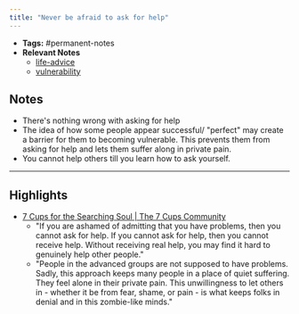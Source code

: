 ```yaml
---
title: "Never be afraid to ask for help"
---
```


- **Tags:** #permanent-notes 
- **Relevant Notes**
	- [life-advice](moc/life-advice.md)
	- [vulnerability](notes/perdev/life-advice/vulnerability.md)

## Notes
 - There's nothing wrong with asking for help
 - The idea of how some people appear successful/ "perfect" may create a barrier for them to becoming vulnerable. This prevents them from asking for help and lets them suffer along in private pain.
 - You cannot help others till you learn how to ask yourself.

---

## Highlights
- [7 Cups for the Searching Soul | The 7 Cups Community](https://www.7cups.com/7cups-for-the-searching-soul/)
	- "If you are ashamed of admitting that you have problems, then you cannot ask for help. If you cannot ask for help, then you cannot receive help. Without receiving real help, you may find it hard to genuinely help other people."
	- "People in the advanced groups are not supposed to have problems. Sadly, this approach keeps many people in a place of quiet suffering. They feel alone in their private pain. This unwillingness to let others in - whether it be from fear, shame, or pain - is what keeps folks in denial and in this zombie-like minds."